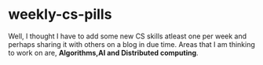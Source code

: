 weekly-cs-pills
===============

Well, I thought I have to add some new CS skills atleast one per week and perhaps sharing it with others on a blog
in due time. Areas that I am thinking to work on are, **Algorithms,AI and Distributed computing**.

